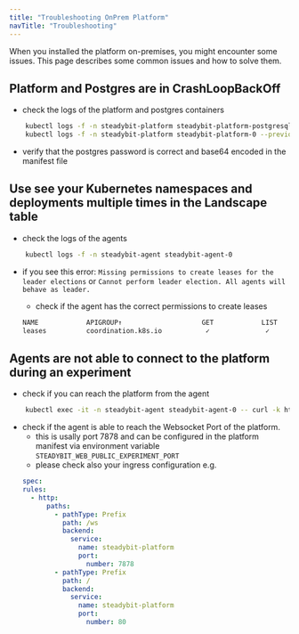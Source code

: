 ```yaml
---
title: "Troubleshooting OnPrem Platform"
navTitle: "Troubleshooting"
---
```


When you installed the platform on-premises, you might encounter some issues. This page describes some common issues and how to solve them.

## Platform and Postgres are in CrashLoopBackOff

- check the logs of the platform and postgres containers
```bash
    kubectl logs -f -n steadybit-platform steadybit-platform-postgresql-0 --previous
    kubectl logs -f -n steadybit-platform steadybit-platform-0 --previous
  ```
- verify that the postgres password is correct and base64 encoded in the manifest file

## Use see your Kubernetes namespaces and deployments multiple times in the Landscape table

- check the logs of the agents
```bash
    kubectl logs -f -n steadybit-agent steadybit-agent-0
  ```
- if you see this error: `Missing permissions to create leases for the leader elections` or `Cannot perform leader election. All agents will behave as leader.`

  - check if the agent has the correct permissions to create leases
  ```bash
  NAME            APIGROUP↑                    GET            LIST           WATCH          CREATE         PATCH          UPDATE          DELETE          DEL-LIST            
  leases          coordination.k8s.io           ✓              ✓              ✓              ✓              ×              ✓               ×               ×

  ```

## Agents are not able to connect to the platform during an experiment

- check if you can reach the platform from the agent
```bash
    kubectl exec -it -n steadybit-agent steadybit-agent-0 -- curl -k https://steadybit-platform.steadybit-platform.svc.cluster.local:8080
  ```
- check if the agent is able to reach the Websocket Port of the platform.
  - this is usally port 7878 and can be configured in the platform manifest via environment variable `STEADYBIT_WEB_PUBLIC_EXPERIMENT_PORT`
  - please check also your ingress configuration e.g.
  ```yaml
  spec:
  rules:
    - http:
        paths:
          - pathType: Prefix
            path: /ws
            backend:
              service:
                name: steadybit-platform
                port:
                  number: 7878
          - pathType: Prefix
            path: /
            backend:
              service:
                name: steadybit-platform
                port:
                  number: 80
  ```
  
